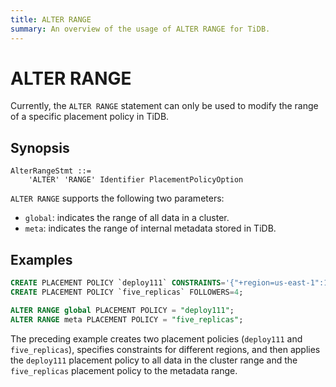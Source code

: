 ```yaml
---
title: ALTER RANGE
summary: An overview of the usage of ALTER RANGE for TiDB.
---
```


# ALTER RANGE

Currently, the `ALTER RANGE` statement can only be used to modify the range of a specific placement policy in TiDB.

## Synopsis

```ebnf+diagram
AlterRangeStmt ::=
    'ALTER' 'RANGE' Identifier PlacementPolicyOption
```

`ALTER RANGE` supports the following two parameters:

- `global`: indicates the range of all data in a cluster.
- `meta`: indicates the range of internal metadata stored in TiDB.

## Examples

```sql
CREATE PLACEMENT POLICY `deploy111` CONSTRAINTS='{"+region=us-east-1":1, "+region=us-east-2": 1, "+region=us-west-1": 1}';
CREATE PLACEMENT POLICY `five_replicas` FOLLOWERS=4;

ALTER RANGE global PLACEMENT POLICY = "deploy111";
ALTER RANGE meta PLACEMENT POLICY = "five_replicas";
```

The preceding example creates two placement policies (`deploy111` and `five_replicas`), specifies constraints for different regions, and then applies the `deploy111` placement policy to all data in the cluster range and the `five_replicas` placement policy to the metadata range.